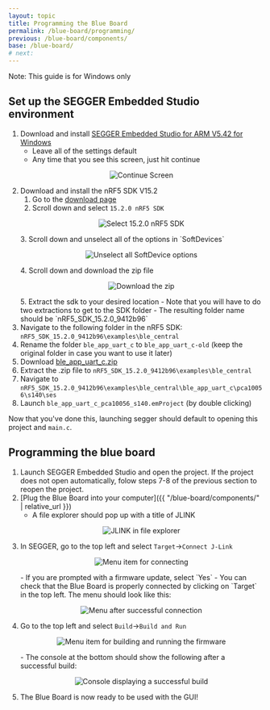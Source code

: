 ```yaml
---
layout: topic
title: Programming the Blue Board
permalink: /blue-board/programming/
previous: /blue-board/components/
base: /blue-board/
# next: 
---
```


Note: This guide is for Windows only

## Set up the SEGGER Embedded Studio environment

1. Download and install [SEGGER Embedded Studio for ARM V5.42 for Windows](https://www.segger.com/downloads/embedded-studio/Setup_EmbeddedStudio_ARM_v542_win_x64.exe)
    - Leave all of the settings default
    - Any time that you see this screen, just hit continue
    <p align="center">
    <img src='{{ "/assets/img/blue-board/programming/1-Continue.png" | relative_url }}' alt='Continue Screen'>
    </p>
2. Download and install the nRF5 SDK V15.2
    1. Go to the [download page](https://www.nordicsemi.com/Products/Development-software/nrf5-sdk/download)
    2. Scroll down and select `15.2.0 nRF5 SDK`
    <p align="center">
      <img src='{{ "/assets/img/blue-board/programming/2-Select.png" | relative_url }}' alt='Select 15.2.0 nRF5 SDK'>
    </p>
    3. Scroll down and unselect all of the options in `SoftDevices`
    <p align="center">
      <img src='{{ "/assets/img/blue-board/programming/3-Options.png" | relative_url }}' alt='Unselect all SoftDevice options'>
    </p>
    4. Scroll down and download the zip file
    <p align="center">
      <img src='{{ "/assets/img/blue-board/programming/4-Download.png" | relative_url }}' alt='Download the zip'>
    </p>
    5. Extract the sdk to your desired location
    - Note that you will have to do two extractions to get to the SDK folder
    - The resulting folder name should be `nRF5_SDK_15.2.0_9412b96`
3. Navigate to the following folder in the nRF5 SDK: `nRF5_SDK_15.2.0_9412b96\examples\ble_central`
4. Rename the folder `ble_app_uart_c` to `ble_app_uart_c-old` (keep the original folder in case you want to use it later)
5. Download [ble_app_uart_c.zip](https://github.com/HarrisonAllen/neuromodular-wiki/releases/download/v1.1.0/ble_app_uart_c.zip)
6. Extract the .zip file to `nRF5_SDK_15.2.0_9412b96\examples\ble_central`
7. Navigate to `nRF5_SDK_15.2.0_9412b96\examples\ble_central\ble_app_uart_c\pca10056\s140\ses`
8. Launch `ble_app_uart_c_pca10056_s140.emProject` (by double clicking)

Now that you've done this, launching segger should default to opening this project and `main.c`.

## Programming the blue board

1. Launch SEGGER Embedded Studio and open the project. If the project does not open automatically, folow steps 7-8 of the previous section to reopen the project.
2. [Plug the Blue Board into your computer]({{ "/blue-board/components/" | relative_url }})
    - A file explorer should pop up with a title of JLINK
    <p align="center">
      <img src='{{ "/assets/img/blue-board/programming/5-Popup.png" | relative_url }}' alt='JLINK in file explorer'>
    </p>
3. In SEGGER, go to the top left and select `Target`->`Connect J-Link`
    <p align="center">
      <img src='{{ "/assets/img/blue-board/programming/6-Connect.png" | relative_url }}' alt='Menu item for connecting'>
    </p>
    - If you are prompted with a firmware update, select `Yes`
    - You can check that the Blue Board is properly connected by clicking on `Target` in the top left. The menu should look like this:
    <p align="center">
      <img src='{{ "/assets/img/blue-board/programming/7-Connected.png" | relative_url }}' alt='Menu after successful connection'>
    </p>
4. Go to the top left and select `Build`->`Build and Run`
    <p align="center">
      <img src='{{ "/assets/img/blue-board/programming/8-Build.png" | relative_url }}' alt='Menu item for building and running the firmware'>
    </p>
    - The console at the bottom should show the following after a successful build:
    <p align="center">
      <img src='{{ "/assets/img/blue-board/programming/9-Success.png" | relative_url }}' alt='Console displaying a successful build'>
    </p>
5. The Blue Board is now ready to be used with the GUI!